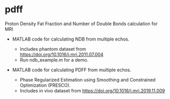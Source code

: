 # pdff
Proton Density Fat Fraction and Number of Double Bonds calculation for MRI

* MATLAB code for calculating NDB from multiple echos.
  * Includes phantom dataset from https://doi.org/10.1016/j.mri.2011.07.004
  * Run ndb_example.m for a demo.

* MATLAB code for calculating PDFF from multiple echos.
  * Phase Regularized Estimation using Smoothing and Constrained Optimization (PRESCO).
  * Includes in vivo dataset from https://doi.org/10.1016/j.mri.2019.11.009

